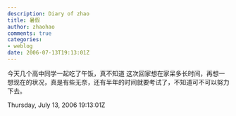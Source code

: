 ```yaml
---
description: Diary of zhao
title: 暑假
author: zhaohao
comments: true
categories:
- weblog
date: 2006-07-13T19:13:01Z
---
```


今天几个高中同学一起吃了午饭，真不知道 这次回家想在家呆多长时间，再想一想现在的状况，真是有些无奈，还有半年的时间就要考试了，不知道可不可以努力下去。   
   
Thursday, July 13, 2006 19:13:01Z   